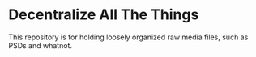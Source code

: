 Decentralize All The Things
=====================

This repository is for holding loosely organized raw media files, such as PSDs
and whatnot.
